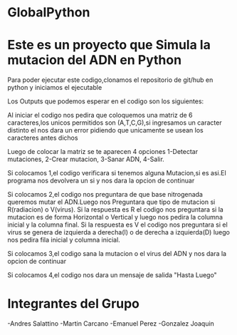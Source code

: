 # GlobalPython
# Este es un proyecto que Simula la mutacion del ADN en Python 
Para poder ejecutar este codigo,clonamos el repositorio de git/hub en python y iniciamos el ejecutable

Los Outputs que podemos esperar en el codigo son los siguientes:

Al iniciar el codigo nos pedira que coloquemos una matriz de 6 caracteres,los unicos permitidos son (A,T,C,G),si ingresamos un caracter distinto el nos dara un error pidiendo que unicamente se usean los caracteres antes dichos 

Luego de colocar la matriz se te aparecen 4 opciones 1-Detectar mutaciones, 2-Crear mutacion, 3-Sanar ADN, 4-Salir.

Si colocamos 1,el codigo verificara si tenemos alguna Mutacion,si es asi.El programa nos devolvera un si y nos dara la opcion de continuar 

Si colocamos 2,el codigo nos preguntara de que base nitrogenada queremos mutar el ADN.Luego nos Preguntara que tipo de mutacion si R(radiacion) o V(virus).
  Si la respuesta es R el codigo nos preguntara si la mutacion es de forma Horizontal o Vertical y luego nos pedira la columna inicial y la columna final.
  Si la respuesta es V el codigo nos preguntara si el virus se genera de izquierda a derecha(I) o de derecha a izquierda(D) luego nos pedira fila inicial y columna inicial. 
  
Si colocamos 3,el codigo sana la mutacion o el virus del ADN y nos dara la opcion de continuar 

Si colocamos 4,el codigo nos dara un mensaje de salida "Hasta Luego"

# Integrantes del Grupo 
  -Andres Salattino
  -Martin Carcano
  -Emanuel Perez 
  -Gonzalez Joaquin
